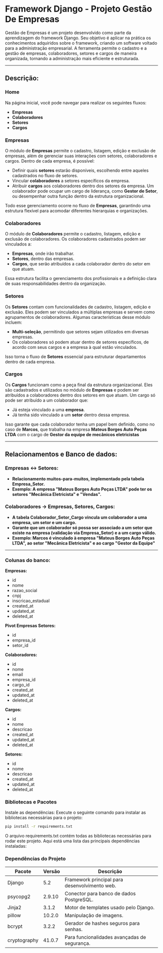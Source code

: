 # Framework Django - Projeto Gestão De Empresas
Gestão de Empresas é um projeto desenvolvido como parte da aprendizagem do framework Django. Seu objetivo é aplicar na prática os conhecimentos adquiridos sobre o framework, criando um software voltado para a administração empresarial. A ferramenta permite o cadastro e a gestão de empresas, colaboradores, setores e cargos de maneira organizada, tornando a administração mais eficiente e estruturada.

<hr/>

## Descrição:

### **Home**
Na página inicial, você pode navegar para realizar os seguintes fluxos:
- **Empresas**
- **Colaboradores**
- **Setores**
- **Cargos**

### **Empresas**
O módulo de **Empresas** permite o cadastro, listagem, edição e exclusão de empresas, além de gerenciar suas interações com setores, colaboradores e cargos. Dentro de cada empresa, é possível:
- Definir quais **setores** estarão disponíveis, escolhendo entre aqueles cadastrados no fluxo de setores.
- Vincular **colaboradores** a setores específicos da empresa.
- Atribuir **cargos** aos colaboradores dentro dos setores da empresa. Um colaborador pode ocupar um cargo de liderança, como **Gestor de Setor**, ou desempenhar outra função dentro da estrutura organizacional.

Todo esse gerenciamento ocorre no fluxo de **Empresas**, garantindo uma estrutura flexível para acomodar diferentes hierarquias e organizações.

### **Colaboradores**
O módulo de **Colaboradores** permite o cadastro, listagem, edição e exclusão de colaboradores. Os colaboradores cadastrados podem ser vinculados a:
- **Empresas**, onde irão trabalhar.
- **Setores**, dentro das empresas.
- **Cargos**, que serão atribuídos a cada colaborador dentro do setor em que atuam.

Essa estrutura facilita o gerenciamento dos profissionais e a definição clara de suas responsabilidades dentro da organização.

### **Setores**
Os **Setores** contam com funcionalidades de cadastro, listagem, edição e exclusão. Eles podem ser vinculados a múltiplas empresas e servem como agrupamentos de colaboradores. Algumas características desse módulo incluem:
- **Multi-seleção**, permitindo que setores sejam utilizados em diversas empresas.
- Os colaboradores só podem atuar dentro de setores específicos, de acordo com seus cargos e a empresa à qual estão vinculados.

Isso torna o fluxo de **Setores** essencial para estruturar departamentos dentro de cada empresa.

### **Cargos**
Os **Cargos** funcionam como a peça final da estrutura organizacional. Eles são cadastrados e utilizados no módulo de **Empresas** e podem ser atribuídos a colaboradores dentro dos setores em que atuam. Um cargo só pode ser atribuído a um colaborador que:
- Já esteja vinculado a uma **empresa**.
- Já tenha sido vinculado a um **setor** dentro dessa empresa.

Isso garante que cada colaborador tenha um papel bem definido, como no caso de **Marcos**, que trabalha na empresa **Mateus Borges Auto Peças LTDA** com o cargo de **Gestor da equipe de mecânicos eletricistas**

<hr/>

## Relacionamentos e Banco de dados:

### **Empresas ↔ Setores:**
- **Relacionamento muitos-para-muitos, implementado pela tabela Empresa_Setor.**
- **Exemplo: A empresa "Mateus Borges Auto Peças LTDA" pode ter os setores "Mecânica Eletricista" e "Vendas".**

### **Colaboradores → Empresas, Setores, Cargos:**

- **A tabela Colaborador_Setor_Cargo vincula um colaborador a uma empresa, um setor e um cargo.**
- **Garante que um colaborador só possa ser associado a um setor que existe na empresa (validação via Empresa_Setor) e a um cargo válido.**
- **Exemplo: Marcos é vinculado à empresa "Mateus Borges Auto Peças LTDA", ao setor "Mecânica Eletricista" e ao cargo "Gestor da Equipe"**

<hr/>

### Colunas do banco:

**Empresas:**
* id
* nome
* razao_social
* cnpj
* inscricao_estadual
* created_at
* updated_at
* deleted_at

**Pivot Empresas Setores:**
* id
* empresa_id
* setor_id

**Colaboradores:**
* id
* nome
* email
* empresa_id
* cargo_id
* created_at
* updated_at
* deleted_at

**Cargos:**
* id
* nome
* descricao
* created_at
* updated_at
* deleted_at

**Setores:**
* id
* nome
* descricao
* created_at
* updated_at
* deleted_at

### Bibliotecas e Pacotes

Instale as dependências: Execute o seguinte comando para instalar as bibliotecas necessárias para o projeto:
```bash
pip install -r requirements.txt
```

O arquivo requirements.txt contém todas as bibliotecas necessárias para rodar este projeto.
Aqui está uma lista das principais dependências instaladas:

### Dependências do Projeto
| Pacote        | Versão  | Descrição                                     |
|---------------|---------|-----------------------------------------------|
| Django        | 5.2     | Framework principal para desenvolvimento web. |
| psycopg2      | 2.9.10  | Conector para banco de dados PostgreSQL.      |
| Jinja2        | 3.1.2   | Motor de templates usado pelo Django.         |
| pillow        | 10.2.0  | Manipulação de imagens.                       |
| bcrypt        | 3.2.2   | Gerador de hashes seguros para senhas.        |
| cryptography  | 41.0.7  | Para funcionalidades avançadas de segurança.  |